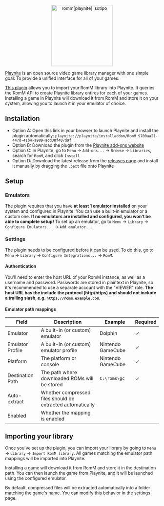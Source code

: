 <div align="center">
    <img src="../../resources/romm/integrations/playnite.svg" height="200px" width="200px" alt="romm[playnite] isotipo">
</div>

<a href="https://playnite.link" target="_blank">Playnite</a> is an open source video game library manager with one simple goal: To provide a unified interface for all of your games.

<a href="https://github.com/rommapp/playnite-plugin" target="_blank">This plugin</a> allows you to import your RomM library into Playnite. It queries the RomM API to create Playnite library entires for each of your games. Installing a game in Playnite will download it from RomM and store it on your system, allowing you to launch it in your emulator of choice.

## Installation

- Option A: Open this link in your browser to launch Playnite and install the plugin automatically: `playnite://playnite/installaddon/RomM_9700aa21-447d-41b4-a989-acd38f407d9f`
- Option B: Download the plugin from the [Playnite add-ons website](https://playnite.link/addons.html#RomM_9700aa21-447d-41b4-a989-acd38f407d9f)
- Option C: In Playnite, go to `Menu` -> `Add-ons...` -> `Browse` -> `Libraries`, search for `RomM`, and click `Install`
- Option D: Download the latest release from the [releases page](https://github.com/rommapp/playnite-plugin/releases/latest) and install it manually by dragging the `.pext` file onto Playnite

## Setup

### Emulators

The plugin requires that you have **at least 1 emulator installed** on your system and configured in Playnite. You can use a built-in emulator or a custom one. **If no emulators are installed and configured, you won't be able to complete setup!** To set up an emulator, go to `Menu` -> `Library` -> `Configure Emulators...` -> `Add emulator...`.

### Settings

The plugin needs to be configured before it can be used. To do this, go to `Menu` -> `Library` -> `Configure Integrations...` -> `RomM`.

#### Authentication

You'll need to enter the host URL of your RomM instance, as well as a username and password. Passwords are stored in plaintext in Playnite, so it's recommended to use a separate account with the "VIEWER" role. **The host URL has the include the protocol (http/https) and should not include a trailing slash, e.g. `https://romm.example.com`.**

#### Emulator path mappings

| Field            | Description                                                | Example           | Required |
| ---------------- | ---------------------------------------------------------- | ----------------- | -------- |
| Emulator         | A built-in (or custom) emulator                            | Dolphin           | ✓        |
| Emulator Profile | A built-in (or custom) emulator profile                    | Nintendo GameCube | ✓        |
| Platform         | The platform or console                                    | Nintendo GameCube | ✓        |
| Destination Path | The path where downloaded ROMs will be stored              | `C:\roms\gc`      | ✓        |
| Auto-extract     | Whether compressed files should be extracted automatically |                   |          |
| Enabled          | Whether the mapping is enabled                             |                   |          |

## Importing your library

Once you've set up the plugin, you can import your library by going to `Menu` -> `Library` -> `Import RomM library`. All games matching the emulator path mappings will be imported into Playnite.

Installing a game will download it from RomM and store it in the destination path. You can then launch the game from Playnite, and it will be launched using the configured emulator.

By default, compressed files will be extracted automatically into a folder matching the game's name. You can modify this behavior in the settings page.
